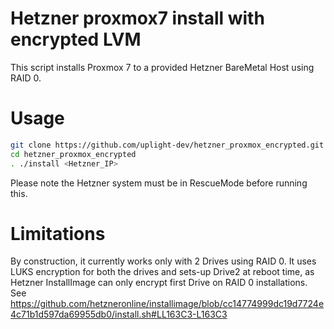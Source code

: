 # Hetzner proxmox7 install with encrypted LVM
This script installs Proxmox 7 to a provided Hetzner BareMetal Host using RAID 0.

# Usage
```sh
git clone https://github.com/uplight-dev/hetzner_proxmox_encrypted.git
cd hetzner_proxmox_encrypted
. ./install <Hetzner_IP>
```

Please note the Hetzner system must be in RescueMode before running this.

# Limitations
By construction, it currently works only with 2 Drives using RAID 0.
It uses LUKS encryption for both the drives and sets-up Drive2 at reboot time, as Hetzner InstallImage can only 
encrypt first Drive on RAID 0 installations.
See 
https://github.com/hetzneronline/installimage/blob/cc14774999dc19d7724e4c71b1d597da69955db0/install.sh#LL163C3-L163C3

